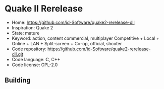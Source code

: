 # Quake II Rerelease

- Home: https://github.com/id-Software/quake2-rerelease-dll
- Inspiration: Quake 2
- State: mature
- Keyword: action, content commercial, multiplayer Competitive + Local + Online + LAN + Split-screen + Co-op, official, shooter
- Code repository: https://github.com/id-Software/quake2-rerelease-dll.git
- Code language: C, C++
- Code license: GPL-2.0

## Building
